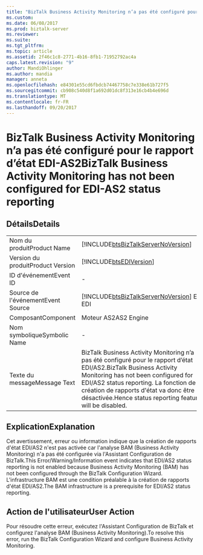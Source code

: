 ```yaml
---
title: "BizTalk Business Activity Monitoring n’a pas été configuré pour le rapport d’état EDI-AS2 | Documents Microsoft"
ms.custom: 
ms.date: 06/08/2017
ms.prod: biztalk-server
ms.reviewer: 
ms.suite: 
ms.tgt_pltfrm: 
ms.topic: article
ms.assetid: 2f46c1c8-2771-4b16-8fb1-71952792ac4a
caps.latest.revision: "9"
author: MandiOhlinger
ms.author: mandia
manager: anneta
ms.openlocfilehash: e84301e55cd6fbdcb74467758c7e338e61b727f5
ms.sourcegitcommit: cb908c540d8f1a692d01dc8f313e16cb4b4e696d
ms.translationtype: MT
ms.contentlocale: fr-FR
ms.lasthandoff: 09/20/2017
---
```

# <a name="biztalk-business-activity-monitoring-has-not-been-configured-for-edi-as2-status-reporting"></a><span data-ttu-id="9bfd9-102">BizTalk Business Activity Monitoring n’a pas été configuré pour le rapport d’état EDI-AS2</span><span class="sxs-lookup"><span data-stu-id="9bfd9-102">BizTalk Business Activity Monitoring has not been configured for EDI-AS2 status reporting</span></span>
## <a name="details"></a><span data-ttu-id="9bfd9-103">Détails</span><span class="sxs-lookup"><span data-stu-id="9bfd9-103">Details</span></span>  
  
|||  
|-|-|  
|<span data-ttu-id="9bfd9-104">Nom du produit</span><span class="sxs-lookup"><span data-stu-id="9bfd9-104">Product Name</span></span>|[!INCLUDE[btsBizTalkServerNoVersion](../includes/btsbiztalkservernoversion-md.md)]|  
|<span data-ttu-id="9bfd9-105">Version du produit</span><span class="sxs-lookup"><span data-stu-id="9bfd9-105">Product Version</span></span>|[!INCLUDE[btsEDIVersion](../includes/btsediversion-md.md)]|  
|<span data-ttu-id="9bfd9-106">ID d'événement</span><span class="sxs-lookup"><span data-stu-id="9bfd9-106">Event ID</span></span>|-|  
|<span data-ttu-id="9bfd9-107">Source de l'événement</span><span class="sxs-lookup"><span data-stu-id="9bfd9-107">Event Source</span></span>|[!INCLUDE[btsBizTalkServerNoVersion](../includes/btsbiztalkservernoversion-md.md)]<span data-ttu-id="9bfd9-108"> EDI</span><span class="sxs-lookup"><span data-stu-id="9bfd9-108"> EDI</span></span>|  
|<span data-ttu-id="9bfd9-109">Composant</span><span class="sxs-lookup"><span data-stu-id="9bfd9-109">Component</span></span>|<span data-ttu-id="9bfd9-110">Moteur AS2</span><span class="sxs-lookup"><span data-stu-id="9bfd9-110">AS2 Engine</span></span>|  
|<span data-ttu-id="9bfd9-111">Nom symbolique</span><span class="sxs-lookup"><span data-stu-id="9bfd9-111">Symbolic Name</span></span>|-|  
|<span data-ttu-id="9bfd9-112">Texte du message</span><span class="sxs-lookup"><span data-stu-id="9bfd9-112">Message Text</span></span>|<span data-ttu-id="9bfd9-113">BizTalk Business Activity Monitoring n’a pas été configuré pour le rapport d’état EDI/AS2.</span><span class="sxs-lookup"><span data-stu-id="9bfd9-113">BizTalk Business Activity Monitoring has not been configured for EDI/AS2 status reporting.</span></span> <span data-ttu-id="9bfd9-114">La fonction de création de rapports d'état va donc être désactivée.</span><span class="sxs-lookup"><span data-stu-id="9bfd9-114">Hence status reporting feature will be disabled.</span></span>|  
  
## <a name="explanation"></a><span data-ttu-id="9bfd9-115">Explication</span><span class="sxs-lookup"><span data-stu-id="9bfd9-115">Explanation</span></span>  
 <span data-ttu-id="9bfd9-116">Cet avertissement, erreur ou information indique que la création de rapports d'état EDI/AS2 n'est pas activée car l'analyse BAM (Business Activity Monitoring) n'a pas été configurée via l'Assistant Configuration de BizTalk.</span><span class="sxs-lookup"><span data-stu-id="9bfd9-116">This Error/Warning/Information event indicates that EDI/AS2 status reporting is not enabled because Business Activity Monitoring (BAM) has not been configured through the BizTalk Configuration Wizard.</span></span> <span data-ttu-id="9bfd9-117">L'infrastructure BAM est une condition préalable à la création de rapports d'état EDI/AS2.</span><span class="sxs-lookup"><span data-stu-id="9bfd9-117">The BAM infrastructure is a prerequisite for EDI/AS2 status reporting.</span></span>  
  
## <a name="user-action"></a><span data-ttu-id="9bfd9-118">Action de l'utilisateur</span><span class="sxs-lookup"><span data-stu-id="9bfd9-118">User Action</span></span>  
 <span data-ttu-id="9bfd9-119">Pour résoudre cette erreur, exécutez l'Assistant Configuration de BizTalk et configurez l'analyse BAM (Business Activity Monitoring).</span><span class="sxs-lookup"><span data-stu-id="9bfd9-119">To resolve this error, run the BizTalk Configuration Wizard and configure Business Activity Monitoring.</span></span>